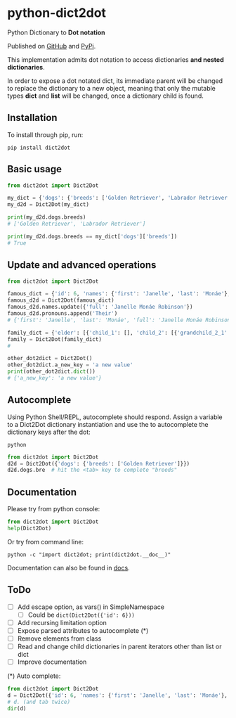 # python-dict2dot

Python Dictionary to **Dot notation**

Published on
[GitHub](https://github.com/nandoabreu/python-dict2dot) and 
[PyPi](https://pypi.org/project/python-dict2dot/).  

This implementation admits dot notation to access dictionaries **and nested dictionaries**. 

In order to expose a dot notated dict, its immediate parent will be changed to replace 
the dictionary to a new object, meaning that only the mutable types **dict** and **list** 
will be changed, once a dictionary child is found.


## Installation
To install through pip, run:
```shell
pip install dict2dot
```


## Basic usage

```python
from dict2dot import Dict2Dot

my_dict = {'dogs': {'breeds': ['Golden Retriever', 'Labrador Retriever']}}
my_d2d = Dict2Dot(my_dict)

print(my_d2d.dogs.breeds)
# ['Golden Retriever', 'Labrador Retriever']

print(my_d2d.dogs.breeds == my_dict['dogs']['breeds'])
# True
```


## Update and advanced operations

```python
from dict2dot import Dict2Dot

famous_dict = {'id': 6, 'names': {'first': 'Janelle', 'last': 'Monáe'}, 'pronouns': ['They', 'Them']}
famous_d2d = Dict2Dot(famous_dict)
famous_d2d.names.update({'full': 'Janelle Monáe Robinson'})
famous_d2d.pronouns.append('Their')
# {'first': 'Janelle', 'last': 'Monáe', 'full': 'Janelle Monáe Robinson'}

family_dict = {'elder': [{'child_1': [], 'child_2': [{'grandchild_2_1': []}, {'grandchild_2_2': []}]}]}
family = Dict2Dot(family_dict)
#

other_dot2dict = Dict2Dot()
other_dot2dict.a_new_key = 'a new value'
print(other_dot2dict.dict())
# {'a_new_key': 'a new value'}
```


## Autocomplete

Using Python Shell/REPL, autocomplete should respond. Assign a variable to a Dict2Dot dictionary 
instantiation and use the <tab> to autocomplete the dictionary keys after the dot:
```shell
python
```
```python
from dict2dot import Dict2Dot
d2d = Dict2Dot({'dogs': {'breeds': ['Golden Retriever']}})
d2d.dogs.bre  # hit the <tab> key to complete "breeds"
```


## Documentation

Please try from python console:
```python
from dict2dot import Dict2Dot
help(Dict2Dot)
```

Or try from command line:
```shell
python -c "import dict2dot; print(dict2dot.__doc__)"
```

Documentation can also be found in [docs](docs).


## ToDo

- [ ] Add escape option, as vars() in SimpleNamespace
  - [ ] Could be `dict(Dict2Dot({'id': 6}))`
- [ ] Add recursing limitation option
- [ ] Expose parsed attributes to autocomplete (*)
- [ ] Remove elements from class
- [ ] Read and change child dictionaries in parent iterators other than list or dict
- [ ] Improve documentation

(*) Auto complete:
```python
from dict2dot import Dict2Dot
d = Dict2Dot({'id': 6, 'names': {'first': 'Janelle', 'last': 'Monáe'}, 'pronouns': ['They', 'Them']})
# d. (and tab twice)
dir(d)
```
